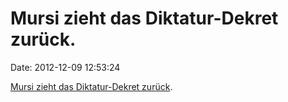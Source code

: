 Mursi zieht das Diktatur-Dekret zurück.
=======================================

Date: 2012-12-09 12:53:24

[Mursi zieht das Diktatur-Dekret
zurück](http://www.tagesschau.de/ausland/kairo780.html).

